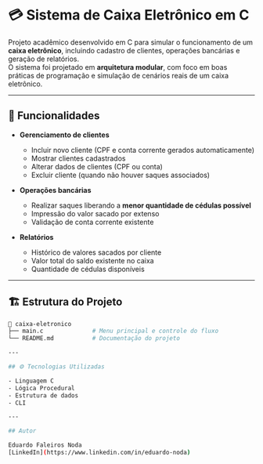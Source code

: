 # 💳 Sistema de Caixa Eletrônico em C

Projeto acadêmico desenvolvido em C para simular o funcionamento de um **caixa eletrônico**, incluindo cadastro de clientes, operações bancárias e geração de relatórios.  
O sistema foi projetado em **arquitetura modular**, com foco em boas práticas de programação e simulação de cenários reais de um caixa eletrônico.

---

## 🚀 Funcionalidades

- **Gerenciamento de clientes**  
  - Incluir novo cliente (CPF e conta corrente gerados automaticamente)  
  - Mostrar clientes cadastrados  
  - Alterar dados de clientes (CPF ou conta)  
  - Excluir cliente (quando não houver saques associados)  

- **Operações bancárias**  
  - Realizar saques liberando a **menor quantidade de cédulas possível**  
  - Impressão do valor sacado por extenso  
  - Validação de conta corrente existente  

- **Relatórios**  
  - Histórico de valores sacados por cliente  
  - Valor total do saldo existente no caixa  
  - Quantidade de cédulas disponíveis  

---

## 🏗️ Estrutura do Projeto

```bash
📂 caixa-eletronico
├── main.c              # Menu principal e controle do fluxo
└── README.md           # Documentação do projeto

---

## ⚙️ Tecnologias Utilizadas

- Linguagem C
- Lógica Procedural
- Estrutura de dados
- CLI

---

## Autor

Eduardo Faleiros Noda
[LinkedIn](https://www.linkedin.com/in/eduardo-noda)